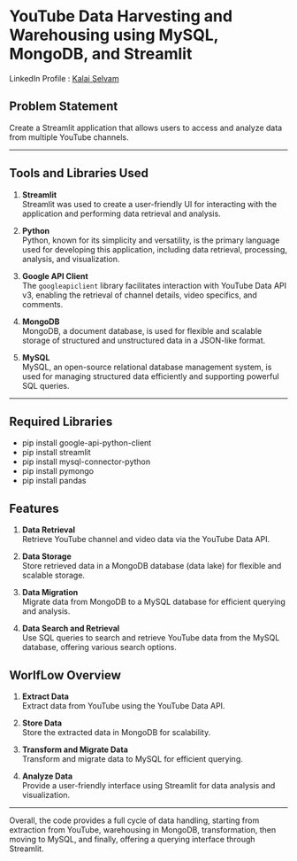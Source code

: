 # YouTube Data Harvesting and Warehousing using MySQL, MongoDB, and Streamlit

LinkedIn Profile : [Kalai Selvam](https://www.linkedin.com/in/kalai-selvam-55428126a)

## Problem Statement
Create a Streamlit application that allows users to access and analyze data from multiple YouTube channels.

---

## Tools and Libraries Used

1. **Streamlit**  
   Streamlit was used to create a user-friendly UI for interacting with the application and performing data retrieval and analysis.

2. **Python**  
   Python, known for its simplicity and versatility, is the primary language used for developing this application, including data retrieval, processing, analysis, and visualization.

3. **Google API Client**  
   The `googleapiclient` library facilitates interaction with YouTube Data API v3, enabling the retrieval of channel details, video specifics, and comments.

4. **MongoDB**  
   MongoDB, a document database, is used for flexible and scalable storage of structured and unstructured data in a JSON-like format.

5. **MySQL**  
   MySQL, an open-source relational database management system, is used for managing structured data efficiently and supporting powerful SQL queries.

---

## Required Libraries

- pip install google-api-python-client
- pip install streamlit
- pip install mysql-connector-python
- pip install pymongo
- pip install pandas


## Features

1. **Data Retrieval**  
   Retrieve YouTube channel and video data via the YouTube Data API.

2. **Data Storage**  
   Store retrieved data in a MongoDB database (data lake) for flexible and scalable storage.

3. **Data Migration**  
   Migrate data from MongoDB to a MySQL database for efficient querying and analysis.

4. **Data Search and Retrieval**  
   Use SQL queries to search and retrieve YouTube data from the MySQL database, offering various search options.


## WorlfLow Overview

1. **Extract Data**  
   Extract data from YouTube using the YouTube Data API.

2. **Store Data**  
   Store the extracted data in MongoDB for scalability.

3. **Transform and Migrate Data**  
   Transform and migrate data to MySQL for efficient querying.

4. **Analyze Data**  
   Provide a user-friendly interface using Streamlit for data analysis and visualization.

---

Overall, the code provides a full cycle of data handling, starting from extraction from YouTube, warehousing in MongoDB, transformation, then moving to MySQL, and finally, offering a querying interface through Streamlit.
